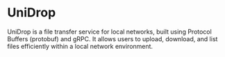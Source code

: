 # UniDrop

UniDrop is a file transfer service for local networks, built using Protocol Buffers (protobuf) and gRPC. It allows users to upload, download, and list files efficiently within a local network environment.
